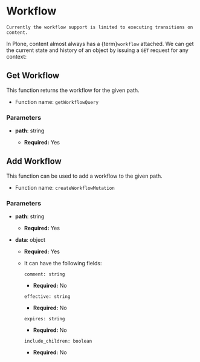 # Workflow

```{note}
Currently the workflow support is limited to executing transitions on content.
```

In Plone, content almost always has a {term}`workflow` attached.
We can get the current state and history of an object by issuing a `GET` request for any context:

## Get Workflow

This function returns the workflow for the given path.

- Function name: `getWorkflowQuery`

### Parameters

- **path**: string

  - **Required:** Yes

## Add Workflow

This function can be used to add a workflow to the given path.

- Function name: `createWorkflowMutation`

### Parameters

- **path**: string

  - **Required:** Yes

- **data**: object

  - **Required:** Yes
  - It can have the following fields:

    `comment: string`

    - **Required:** No

    `effective: string`

    - **Required:** No

    `expires: string`

    - **Required:** No

    `include_children: boolean`

    - **Required:** No
